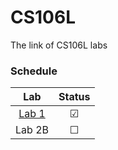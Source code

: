 # CS106L
The link of CS106L labs

### Schedule

|                         Lab                         | Status  |
| :-------------------------------------------------: | :-----: |
|                  [Lab 1](https://github.com/MissingJoe/CS106L-lab1)                | &#9745; |
|                  Lab 2B               | &#9744; |
